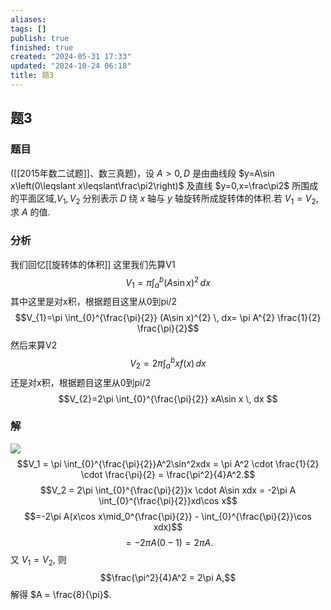 ```yaml
---
aliases: 
tags: []
publish: true
finished: true
created: "2024-05-31 17:33"
updated: "2024-10-24 06:18"
title: 题3
---
```

## 题3
### 题目
([[2015年数二试题]]、数三真题)，设 $A>0,D$ 是由曲线段 $y=A\sin x\left(0\leqslant x\leqslant\frac\pi2\right)$ 及直线 $y=0,x=\frac\pi2$ 所围成的平面区域,$V_1,V_2$ 分别表示 $D$ 绕 $x$ 轴与 $y$ 轴旋转所成旋转体的体积.若 $V_1=V_2$,求 $A$ 的值.
### 分析
我们回忆[[旋转体的体积]]
这里我们先算V1
$$V_{1}=\pi \int_{a}^{b} (A\sin x)^{2} \, dx $$
其中这里是对x积，根据题目这里从0到pi/2
$$V_{1}=\pi \int_{0}^{\frac{\pi}{2}} (A\sin x)^{2} \, dx= \pi A^{2} \frac{1}{2} \frac{\pi}{2}$$
然后来算V2
$$V_{2}=2\pi \int_{a}^{b} xf(x) \, dx $$
还是对x积，根据题目这里从0到pi/2
$$V_{2}=2\pi \int_{0}^{\frac{\pi}{2}} xA\sin x \, dx $$
### 解 
![](https://img.hwenyi.live/202403201230202.webp)
$$V_1 = \pi \int_{0}^{\frac{\pi}{2}}A^2\sin^2xdx = \pi A^2 \cdot \frac{1}{2} \cdot \frac{\pi}{2} = \frac{\pi^2}{4}A^2.$$
$$V_2 = 2\pi \int_{0}^{\frac{\pi}{2}}x \cdot A\sin xdx = -2\pi A \int_{0}^{\frac{\pi}{2}}xd\cos x$$
$$=-2\pi A(x\cos x\mid_0^{\frac{\pi}{2}} - \int_{0}^{\frac{\pi}{2}}\cos xdx)$$
$$= -2\pi A (0-1) = 2\pi A.$$
又 $V_1 = V_2$, 则
$$\frac{\pi^2}{4}A^2 = 2\pi A,$$
解得 $A = \frac{8}{\pi}$.
 

